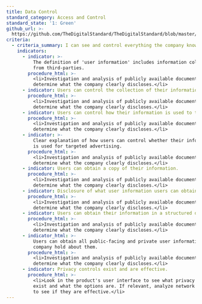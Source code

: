 ```yaml
---
title: Data Control
standard_category: Access and Control
standard_state: '1: Green'
github_url: >-
  https://github.com/TheDigitalStandard/TheDigitalStandard/blob/master/Privacy%20(Is%20it%20private%3F)%2FAccess%20and%20Control%2FData%20control.yaml
criteria:
  - criteria_summary: I can see and control everything the company knows about me.
    indicators:
      - indicator: >-
          The definition of 'user information' includes information collected
          from third-parties.
        procedure_html: >-
          <li>Investigation and analysis of publicly available documentation to
          determine what the company clearly discloses.</li>
      - indicator: Users can control the collection of their information.
        procedure_html: >-
          <li>Investigation and analysis of publicly available documentation to
          determine what the company clearly discloses.</li>
      - indicator: Users can control how their information is used to target advertising.
        procedure_html: >-
          <li>Investigation and analysis of publicly available documentation to
          determine what the company clearly discloses.</li>
      - indicator: >-
          Clear explanation of how users can control whether their information
          is used for targeted advertising.
        procedure_html: >-
          <li>Investigation and analysis of publicly available documentation to
          determine what the company clearly discloses.</li>
      - indicator: Users can obtain a copy of their information.
        procedure_html: >-
          <li>Investigation and analysis of publicly available documentation to
          determine what the company clearly discloses.</li>
      - indicator: Disclosure of what user information users can obtain
        procedure_html: >-
          <li>Investigation and analysis of publicly available documentation to
          determine what the company clearly discloses.</li>
      - indicator: Users can obtain their information in a structured data format.
        procedure_html: >-
          <li>Investigation and analysis of publicly available documentation to
          determine what the company clearly discloses.</li>
      - indicator_html: >-
          Users can obtain all public-facing and private user information the
          company hold about them.
        procedure_html: >-
          <li>Investigation and analysis of publicly available documentation to
          determine what the company clearly discloses.</li>
      - indicator: Privacy controls exist and are effective.
        procedure_html: >-
          <li>Look in the product's user interface to see what privacy controls
          exist and what the options are. If relevant, analyze network traffic
          to see if they are effective.</li>
---
```


